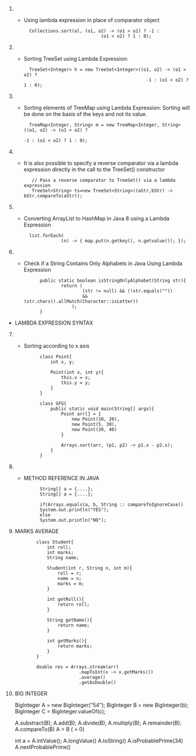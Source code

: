  1) - Using lambda expression in place of comparator object
           
            Collections.sort(al, (o1, o2) -> (o1 > o2) ? -1 :
                                       (o1 < o2) ? 1 : 0);


 2) - Sorting TreeSet using Lambda Expression:

            TreeSet<Integer> h = new TreeSet<Integer>((o1, o2) -> (o1 > o2) ? 
                                                        -1 : (o1 < o2) ? 1 : 0);


 3) - Sorting elements of TreeMap using Lambda Expression: Sorting will be done on the basis of the keys and not its value. 

            TreeMap<Integer, String> m = new TreeMap<Integer, String>((o1, o2) -> (o1 > o2) ? 
                                                                         -1 : (o1 < o2) ? 1 : 0);


4) - It is also possible to specify a reverse comparator via a lambda expression directly in the call to the TreeSet() constructor

            // Pass a reverse comparator to TreeSet() via a lambda expression
            TreeSet<String> ts=new TreeSet<String>((aStr,bStr) -> bStr.compareTo(aStr));
            

 5) - Converting ArrayList to HashMap in Java 8 using a Lambda Expression

            list.forEach(
                        (n) -> { map.put(n.getkey(), n.getvalue()); });


 6) - Check if a String Contains Only Alphabets in Java Using Lambda Expression

                public static boolean isStringOnlyAlphabet(String str){
                        return (
                                (str != null) && (!str.equals(""))
                                && (str.chars().allMatch(Character::isLetter))
                            );
                }



- LAMBDA EXPRESSION SYNTAX

 7) - Sorting according to x axis

                class Point{
                    int x, y;

                    Point(int x, int y){
                        this.x = x;
                        this.y = y;
                    }
                }

                class GFG{
                    public static void main(String[] args){
                        Point arr[] = {
                            new Point(10, 20),
                            new Point(5, 30),
                            new Point(30, 40)
                        }

                        Arrays.sort(arr, (p1, p2) -> p1.x - p2.x);
                    }
                }


 8) - METHOD REFERENCE IN JAVA

                String[] a = {....};
                String[] a = {....};

                if(Arrays.equals(a, b, String :: compareToIgnoreCase))
                System.out.println("YES");
                else
                System.out.println("NO");


 9) MARKS AVERAGE
  
                class Student{
                    int roll;
                    int marks;
                    String name;

                    Student(int r, String n, int m){
                        roll = r;
                        name = n;
                        marks = m;
                    }

                    int getRoll(){
                        return roll;
                    }

                    String getName(){
                        return name;
                    }

                    int getMarks(){
                        return marks;
                    }
                }

                double res = Arrays.stream(arr)
                                .mapToInt(x -> x.getMarks())
                                .average()
                                .getAsDouble()


 10) BIG INTEGER

        BigInteger A = new BigInteger("54");
        BigInteger B = new BigInteger(b);
        BigInteger C = BigInteger.valueOf(c);

        A.substract(B);
        A.add(B);
        A.divide(B);
        A.multiply(B);
        A.remainder(B);
        A.compareTo(B)     A > B ( > 0)

        int a = A.intValue();  A.longValue()  A.toString()   A.isProbablePrime(34)  A.nextProbablePrime()